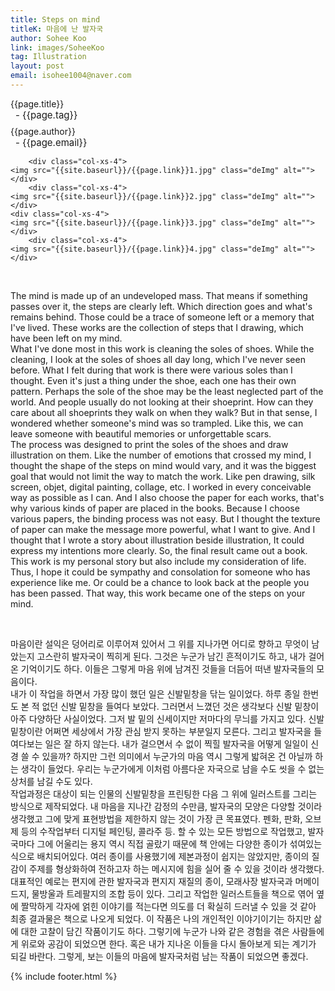 ```yaml
---
title: Steps on mind
titleK: 마음에 난 발자국
author: Sohee Koo
link: images/SoheeKoo
tag: Illustration
layout: post
email: isohee1004@naver.com
---	
```


<div class="container">

<div class="deDep">
{{page.title}}<br>
<p style="font-size:15px; margin:0px; padding:0px 0px 0px 8px; margin:0px 0px 8px 0px;">- {{page.tag}}</p>
{{page.author}}<br>
<p style="font-size:15px; margin:0px; padding:0px 0px 0px 8px;">- {{page.email}}</p>
</div>


<div class="row" class="imgcolor">
	
		<div class="col-xs-4">
	<img src="{{site.baseurl}}/{{page.link}}1.jpg" class="deImg" alt=""></div>
		<div class="col-xs-4">
	<img src="{{site.baseurl}}/{{page.link}}2.jpg" class="deImg" alt=""></div>
	<div class="col-xs-4">
	<img src="{{site.baseurl}}/{{page.link}}3.jpg" class="deImg" alt=""></div>
		<div class="col-xs-4">
	<img src="{{site.baseurl}}/{{page.link}}4.jpg" class="deImg" alt=""></div>
	
</div>
<br>

<div class="det lato">



The mind is made up of an undeveloped mass. That means if something passes over it, the steps are clearly left. Which direction goes and what's remains behind. Those could be a trace of someone left or a memory that I've lived. These works are the collection of steps that I drawing, which have been left on my mind.
<br>
What I've done most in this work is cleaning the soles of shoes. While the cleaning, I look at the soles of shoes all day long, which I've never seen before. What I felt during that work is there were various soles than I thought. Even it's just a thing under the shoe, each one has their own pattern. Perhaps the sole of the shoe may be the least neglected part of the world. And people usually do not looking at their shoeprint. How can they care about all shoeprints they walk on when they walk? But in that sense, I wondered whether someone's mind was so trampled. Like this, we can leave someone with beautiful memories or unforgettable scars.
<br>
The process was designed to print the soles of the shoes and draw illustration on them. Like the number of emotions that crossed my mind, I thought the shape of the steps on mind would vary, and it was the biggest goal that would not limit the way to match the work. Like pen drawing, silk screen, objet, digital painting, collage, etc. I worked in every conceivable way as possible as I can. And I also choose the paper for each works, that's why various kinds of paper are placed in the books. Because I choose various papers, the binding process was not easy. But I thought the texture of paper can make the message more powerful, what I want to give. And I thought that I wrote a story about illustration beside illustration, It could express my intentions more clearly. So, the final result came out a book.
This work is my personal story but also include my consideration of life. Thus, I hope it could be sympathy and consolation for someone who has experience like me. Or could be a chance to look back at the people you has been passed. That way, this work became one of the steps on your mind.



</div>

<br>

<div class="noto">

마음이란 설익은 덩어리로 이루어져 있어서 그 위를 지나가면 어디로 향하고 무엇이 남았는지 고스란히 발자국이 찍히게 된다. 그것은 누군가 남긴 흔적이기도 하고, 내가 걸어온 기억이기도 하다. 이들은 그렇게 마음 위에 남겨진 것들을 더듬어 떠낸 발자국들의 모음이다.
<br>
내가 이 작업을 하면서 가장 많이 했던 일은 신발밑창을 닦는 일이었다. 하루 종일 한번도 본 적 없던 신발 밑창을 들여다 보았다. 그러면서 느꼈던 것은 생각보다 신발 밑창이 아주 다양하단 사실이었다. 그저 발 밑의 신세이지만 저마다의 무늬를 가지고 있다. 신발 밑창이란 어쩌면 세상에서 가장 관심 받지 못하는 부분일지 모른다. 그리고 발자국을 들여다보는 일은 잘 하지 않는다. 내가 걸으면서 수 없이 찍힐 발자국을 어떻게 일일이 신경 쓸 수 있을까? 하지만 그런 의미에서 누군가의 마음 역시 그렇게 밟혀온 건 아닐까 하는 생각이 들었다. 우리는 누군가에게 이처럼 아름다운 자국으로 남을 수도 씻을 수 없는 상처를 남길 수도 있다.
<br>
작업과정은 대상이 되는 인물의 신발밑창을 프린팅한 다음 그 위에 일러스트를 그리는 방식으로 제작되었다. 내 마음을 지나간 감정의 수만큼, 발자국의 모양은 다양할 것이라 생각했고 그에 맞게 표현방법을 제한하지 않는 것이 가장 큰 목표였다. 펜화, 판화, 오브제 등의 수작업부터 디지털 페인팅, 콜라주 등. 할 수 있는 모든 방법으로 작업했고, 발자국마다 그에 어울리는 용지 역시 직접 골랐기 때문에 책 안에는 다양한 종이가 섞여있는 식으로 배치되어있다. 여러 종이를 사용했기에 제본과정이 쉽지는 않았지만, 종이의 질감이 주제를 형상화하여 전하고자 하는 메시지에 힘을 실어 줄 수 있을 것이라 생각했다. 대표적인 예로는 편지에 관한 발자국과 편지지 재질의 종이, 모래사장 발자국과 머메이드지, 물방울과 트레팔지의 조합 등이 있다. 그리고 작업한 일러스트들을 책으로 엮어 옆에 짤막하게 각자에 얽힌 이야기를 적는다면 의도를 더 확실히 드러낼 수 있을 것 같아 최종 결과물은 책으로 나오게 되었다.
이 작품은 나의 개인적인 이야기이기는 하지만 삶에 대한 고찰이 담긴 작품이기도 하다. 그렇기에 누군가 나와 같은 경험을 겪은 사람들에게 위로와 공감이 되었으면 한다. 혹은 내가 지나온 이들을 다시 돌아보게 되는 계기가 되길 바란다. 그렇게, 보는 이들의 마음에 발자국처럼 남는 작품이 되었으면 좋겠다. 


</div>
 {% include footer.html %}